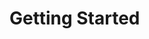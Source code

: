 # Getting Started

<!-- 
    Here writes a short tutorial on how to download, install SCIF compiler and try compiling a short smart contract. 
-->